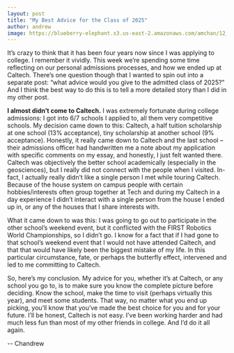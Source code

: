 ```yaml
---
layout: post
title: "My Best Advice for the Class of 2025"
author: andrew
image: https://blueberry-elephant.s3.us-east-2.amazonaws.com/amchan/12_17/Fleming+House+at+Rose+Bowl.JPG
---
```


It’s crazy to think that it has been four years now since I was applying to college. I remember it vividly. This week we’re spending some time reflecting on our personal admissions processes, and how we ended up at Caltech. There’s one question though that I wanted to spin out into a separate post: “what advice would you give to the admitted class of 2025?” And I think the best way to do this is to tell a more detailed story than I did in my other post.

**I almost didn’t come to Caltech.** I was extremely fortunate during college admissions: I got into 6/7 schools I applied to, all them very competitive schools. My decision came down to this: Caltech, a half tuition scholarship at one school (13% acceptance), tiny scholarship at another school (9% acceptance). Honestly, it really came down to Caltech and the last school – their admissions officer had handwritten me a note about my application with specific comments on my essay, and honestly, I just felt wanted there. Caltech was objectively the better school academically (especially in the geosciences), but I really did not connect with the people when I visited. In-fact, I actually really didn’t like a single person I met while touring Caltech. Because of the house system on campus people with certain hobbies/interests often group together at Tech and during my Caltech in a day experience I didn’t interact with a single person from the house I ended up in, or any of the houses that I share interests with. 

What it came down to was this: I was going to go out to participate in the other school’s weekend event, but it conflicted with the FIRST Robotics World Championships, so I didn’t go. I know for a fact that if I had gone to that school’s weekend event that I would not have attended Caltech, and that that would have likely been the biggest mistake of my life. In this particular circumstance, fate, or perhaps the butterfly effect, intervened and led to me committing to Caltech.

So, here’s my conclusion. My advice for you, whether it’s at Caltech, or any school you go to, is to make sure you know the complete picture before deciding. Know the school, make the time to visit (perhaps virtually this year), and meet some students. That way, no matter what you end up picking, you’ll know that you’ve made the best choice for you and for your future. I’ll be honest, Caltech is not easy. I’ve been working harder and had much less fun than most of my other friends in college. And I’d do it all again.





-- Chandrew
